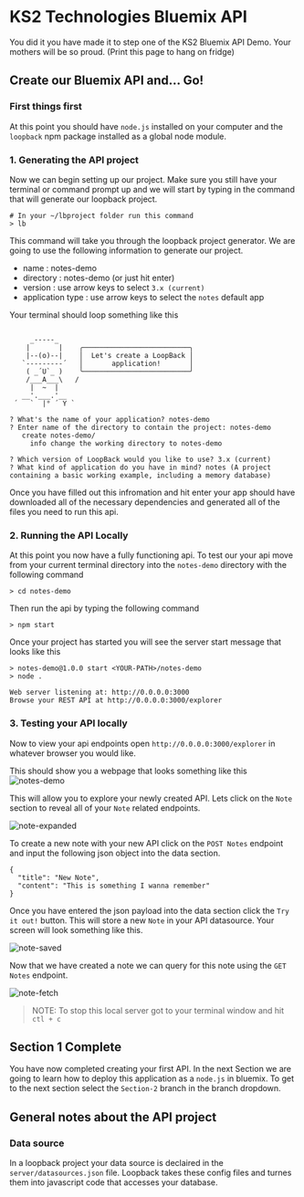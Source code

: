 # KS2 Technologies Bluemix API

You did it you have made it to step one of the KS2 Bluemix API Demo. Your mothers will be so proud. (Print this page to hang on fridge) 

## Create our Bluemix API and... Go!
### First things first
At this point you should have `node.js` installed on your computer and the `loopback` npm package installed as a global node module.

### 1. Generating the API project
Now we can begin setting up our project. Make sure you still have your terminal or command prompt up and we will start by typing in the command that will generate our loopback project.

```
# In your ~/lbproject folder run this command
> lb
```
This command will take you through the loopback project generator. We are going to use the following information to generate our project.

- name             : notes-demo
- directory        : notes-demo (or just hit enter)
- version          : use arrow keys to select `3.x (current)`
- application type : use arrow keys to select the `notes` default app

Your terminal should loop something like this

```

     _-----_
    |       |    ╭──────────────────────────╮
    |--(o)--|    │  Let's create a LoopBack │
   `---------´   │       application!       │
    ( _´U`_ )    ╰──────────────────────────╯
    /___A___\   /
     |  ~  |
   __'.___.'__
 ´   `  |° ´ Y `

? What's the name of your application? notes-demo
? Enter name of the directory to contain the project: notes-demo
   create notes-demo/
     info change the working directory to notes-demo

? Which version of LoopBack would you like to use? 3.x (current)
? What kind of application do you have in mind? notes (A project containing a basic working example, including a memory database)
```
Once you have filled out this infromation and hit enter your app should have downloaded all of the necessary dependencies and generated all of the files you need to run this api.

### 2. Running the API Locally

At this point you now have a fully functioning api. To test our your api move from your current terminal directory into the `notes-demo` directory with the following command

```
> cd notes-demo
```

Then run the api by typing the following command

```
> npm start
```

Once your project has started you will see the server start message that looks like this

```
> notes-demo@1.0.0 start <YOUR-PATH>/notes-demo
> node .

Web server listening at: http://0.0.0.0:3000
Browse your REST API at http://0.0.0.0:3000/explorer
```

### 3. Testing your API locally
Now to view your api endpoints open `http://0.0.0.0:3000/explorer` in whatever browser you would like.

This should show you a webpage that looks something like this
![notes-demo](http://ks2inc.com/wp-content/uploads/2017/03/screencapture-0-0-0-0-3000-explorer-1488385860414.png)

This will allow you to explore your newly created API. Lets click on the `Note` section to reveal all of your `Note` related endpoints.

![note-expanded](http://ks2inc.com/wp-content/uploads/2017/03/screencapture-0-0-0-0-3000-explorer-1488386024443.png)

To create a new note with your new API click on the `POST Notes` endpoint and input the following json object into the data section.

```
{
  "title": "New Note",
  "content": "This is something I wanna remember"
}
```
Once you have entered the json payload into the data section click the `Try it out!` button. This will store a new `Note` in your API datasource. Your screen will look something like this.

![note-saved](http://ks2inc.com/wp-content/uploads/2017/03/screencapture-0-0-0-0-3000-explorer-1488386640620.png)

Now that we have created a note we can query for this note using the `GET Notes` endpoint.

![note-fetch](http://ks2inc.com/wp-content/uploads/2017/03/screencapture-0-0-0-0-3000-explorer-1488386845378.png)

> NOTE: To stop this local server got to your terminal window and hit `ctl + c`

## Section 1 Complete
You have now completed creating your first API. In the next Section we are going to learn how to deploy this application as a `node.js` in bluemix. To get to the next section select the `Section-2` branch in the branch dropdown. 

## General notes about the API project

### Data source
In a loopback project your data source is declaired in the `server/datasources.json` file. Loopback takes these config files and turnes them into javascript code that accesses your database. 